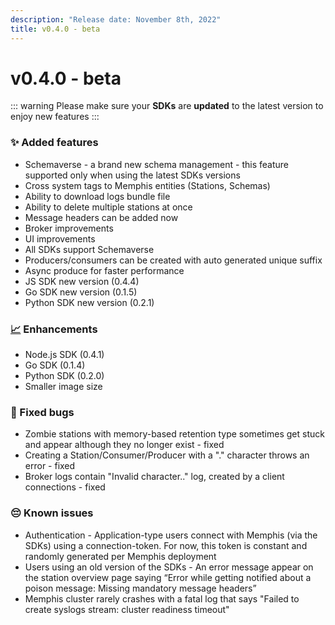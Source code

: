 ```yaml
---
description: "Release date: November 8th, 2022"
title: v0.4.0 - beta
---
```


# v0.4.0 - beta

<Subtitle></Subtitle>

<BigLink url="/docs/open-source-installation/kubernetes/how-to-upgrade" title="3 - Upgrade"/>

::: warning
Please make sure your **SDKs** are **updated** to the latest version to enjoy new features
:::

### ✨ Added features

- Schemaverse - a brand new schema management - this feature supported only when using the latest SDKs versions
- Cross system tags to Memphis entities (Stations, Schemas)
- Ability to download logs bundle file
- Ability to delete multiple stations at once
- Message headers can be added now
- Broker improvements
- UI improvements
- All SDKs support Schemaverse
- Producers/consumers can be created with auto generated unique suffix
- Async produce for faster performance
- JS SDK new version (0.4.4)
- Go SDK new version (0.1.5)
- Python SDK new version (0.2.1)

### [📈](https://emojipedia.org/chart-increasing/) Enhancements

- Node.js SDK (0.4.1)
- Go SDK (0.1.4)
- Python SDK (0.2.0)
- Smaller image size

### 🐛 Fixed bugs

- Zombie stations with memory-based retention type sometimes get stuck and appear although they no longer exist - fixed
- Creating a Station/Consumer/Producer with a "." character throws an error - fixed
- Broker logs contain "Invalid character.." log, created by a client connections - fixed

### 😔 Known issues&#x20;

- Authentication - Application-type users connect with Memphis (via the SDKs) using a connection-token. For now, this token is constant and randomly generated per Memphis deployment
- Users using an old version of the SDKs - An error message appear on the station overview page saying “Error while getting notified about a poison message: Missing mandatory message headers”
- Memphis cluster rarely crashes with a fatal log that says "Failed to create syslogs stream: cluster readiness timeout"
